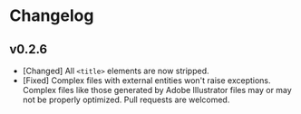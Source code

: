 # Changelog

<!--
Prefix your message with one of the following:

- [Added] for new features.
- [Changed] for changes in existing functionality.
- [Deprecated] for soon-to-be removed features.
- [Removed] for now removed features.
- [Fixed] for any bug fixes.
- [Security] in case of vulnerabilities.
-->

## v0.2.6

- [Changed] All `<title>` elements are now stripped.
- [Fixed] Complex files with external entities won't raise exceptions. Complex
  files like those generated by Adobe Illustrator files may or may not be
  properly optimized. Pull requests are welcomed.
